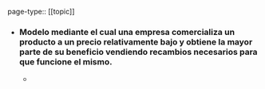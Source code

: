 page-type:: [[topic]]
- ### Modelo mediante el cual una empresa comercializa un producto a un precio relativamente bajo y obtiene la mayor parte de su beneficio vendiendo recambios necesarios para que funcione el mismo.
  - 


